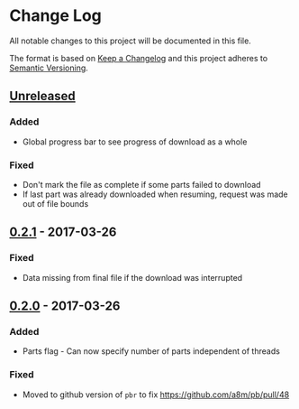 # Change Log
All notable changes to this project will be documented in this file.

The format is based on [Keep a Changelog](http://keepachangelog.com/)
and this project adheres to [Semantic Versioning](http://semver.org/).

## [Unreleased]
### Added
- Global progress bar to see progress of download as a whole

### Fixed
- Don't mark the file as complete if some parts failed to download
- If last part was already downloaded when resuming, request was made out of file bounds

## [0.2.1] - 2017-03-26
### Fixed
- Data missing from final file if the download was interrupted

## [0.2.0] - 2017-03-26
### Added
- Parts flag - Can now specify number of parts independent of threads

### Fixed
- Moved to github version of `pbr` to fix https://github.com/a8m/pb/pull/48

[Unreleased]: https://github.com/daveallie/bindrs/compare/v0.2.1...HEAD
[0.2.1]: https://github.com/daveallie/bindrs/compare/v0.2.0...v0.2.1
[0.2.0]: https://github.com/daveallie/bindrs/compare/v0.1.0...v0.2.0
